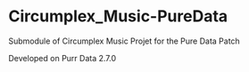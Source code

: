 # Circumplex_Music-PureData
Submodule of Circumplex Music Projet for the Pure Data Patch

Developed on Purr Data 2.7.0
